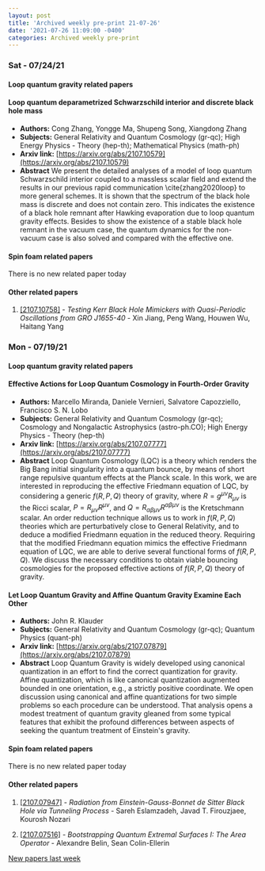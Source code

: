 ```yaml
---
layout: post
title: 'Archived weekly pre-print 21-07-26'
date: '2021-07-26 11:09:00 -0400'
categories: Archived weekly pre-print
---
```



### Sat - 07/24/21

#### Loop quantum gravity related papers

#### **Loop quantum deparametrized Schwarzschild interior and discrete black  hole mass**
 - **Authors:** Cong Zhang, Yongge Ma, Shupeng Song, Xiangdong Zhang
 - **Subjects:** General Relativity and Quantum Cosmology (gr-qc); High Energy Physics - Theory (hep-th); Mathematical Physics (math-ph)
 - **Arxiv link:** [https://arxiv.org/abs/2107.10579](https://arxiv.org/abs/2107.10579)
 - **Abstract**
 We present the detailed analyses of a model of loop quantum Schwarzschild interior coupled to a massless scalar field and extend the results in our previous rapid communication \cite{zhang2020loop} to more general schemes. It is shown that the spectrum of the black hole mass is discrete and does not contain zero. This indicates the existence of a black hole remnant after Hawking evaporation due to loop quantum gravity effects. Besides to show the existence of a stable black hole remnant in the vacuum case, the quantum dynamics for the non-vacuum case is also solved and compared with the effective one. 

#### Spin foam related papers

There is no new related paper today 



#### Other related papers

1. [[2107.10758]](https://arxiv.org/abs/2107.10758) - *Testing Kerr Black Hole Mimickers with Quasi-Periodic Oscillations from  GRO J1655-40* - Xin Jiang, Peng Wang, Houwen Wu, Haitang Yang



### Mon - 07/19/21

#### Loop quantum gravity related papers

#### **Effective Actions for Loop Quantum Cosmology in Fourth-Order Gravity**
 - **Authors:** Marcello Miranda, Daniele Vernieri, Salvatore Capozziello, Francisco S. N. Lobo
 - **Subjects:** General Relativity and Quantum Cosmology (gr-qc); Cosmology and Nongalactic Astrophysics (astro-ph.CO); High Energy Physics - Theory (hep-th)
 - **Arxiv link:** [https://arxiv.org/abs/2107.07777](https://arxiv.org/abs/2107.07777)
 - **Abstract**
 Loop Quantum Cosmology (LQC) is a theory which renders the Big Bang initial singularity into a quantum bounce, by means of short range repulsive quantum effects at the Planck scale. In this work, we are interested in reproducing the effective Friedmann equation of LQC, by considering a generic $f(R,P,Q)$ theory of gravity, where $R=g^{\mu\nu}R_{\mu\nu}$ is the Ricci scalar, $P=R_{\mu\nu}R^{\mu\nu}$, and $Q=R_{\alpha\beta\mu\nu}R^{\alpha\beta\mu\nu}$ is the Kretschmann scalar. An order reduction technique allows us to work in $f(R,P,Q)$ theories which are perturbatively close to General Relativity, and to deduce a modified Friedmann equation in the reduced theory. Requiring that the modified Friedmann equation mimics the effective Friedmann equation of LQC, we are able to derive several functional forms of $f(R,P,Q)$. We discuss the necessary conditions to obtain viable bouncing cosmologies for the proposed effective actions of $f(R,P,Q)$ theory of gravity. 

#### **Let Loop Quantum Gravity and Affine Quantum Gravity Examine Each Other**
 - **Authors:** John R. Klauder
 - **Subjects:** General Relativity and Quantum Cosmology (gr-qc); Quantum Physics (quant-ph)
 - **Arxiv link:** [https://arxiv.org/abs/2107.07879](https://arxiv.org/abs/2107.07879)
 - **Abstract**
 Loop Quantum Gravity is widely developed using canonical quantization in an effort to find the correct quantization for gravity. Affine quantization, which is like canonical quantization augmented bounded in one orientation, e.g., a strictly positive coordinate. We open discussion using canonical and affine quantizations for two simple problems so each procedure can be understood. That analysis opens a modest treatment of quantum gravity gleaned from some typical features that exhibit the profound differences between aspects of seeking the quantum treatment of Einstein's gravity. 

#### Spin foam related papers

There is no new related paper today 



#### Other related papers

1. [[2107.07947]](https://arxiv.org/abs/2107.07947) - *Radiation from Einstein-Gauss-Bonnet de Sitter Black Hole via Tunneling  Process* - Sareh Eslamzadeh, Javad T. Firouzjaee, Kourosh Nozari

1. [[2107.07516]](https://arxiv.org/abs/2107.07516) - *Bootstrapping Quantum Extremal Surfaces I: The Area Operator* - Alexandre Belin, Sean Colin-Ellerin






[New papers last week]({{site.url}}/archived/weekly/pre-print/2021/07/19/archived_weekly_papers.html)